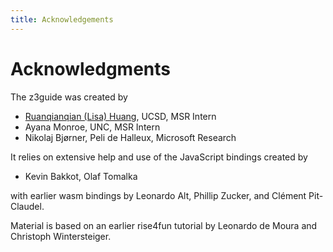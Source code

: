 ```yaml
---
title: Acknowledgements
---
```


# Acknowledgments

The z3guide was created by 

* [Ruanqianqian (Lisa) Huang](https://rlisahuang.com), UCSD, MSR Intern
* Ayana Monroe, UNC, MSR Intern
* Nikolaj Bj&oslash;rner, Peli de Halleux, Microsoft Research

It relies on extensive help and use of the JavaScript bindings created by

* Kevin Bakkot, Olaf Tomalka

with earlier wasm bindings by Leonardo Alt, Phillip Zucker, and Clément Pit-Claudel.

Material is based on an earlier rise4fun tutorial by Leonardo de Moura and Christoph Wintersteiger.
